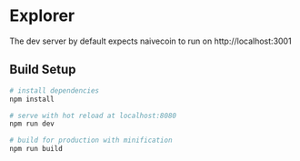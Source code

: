 # Explorer

The dev server by default expects naivecoin to run on http://localhost:3001

## Build Setup


``` bash
# install dependencies
npm install

# serve with hot reload at localhost:8080
npm run dev

# build for production with minification
npm run build
```
